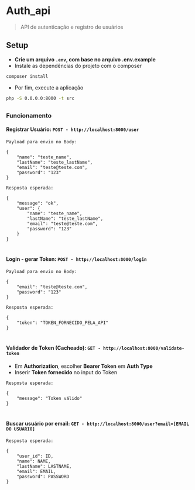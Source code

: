# Auth_api

> API de autenticação e registro de usuários

## Setup

- **Crie um arquivo `.env`, com base no arquivo .env.example**
- Instale as dependências do projeto com o composer

```sh
composer install
```

- Por fim, execute a aplicação

```sh
php -S 0.0.0.0:8000 -t src
```
  
##

### Funcionamento

#### Registrar Usuário: `POST - http://localhost:8000/user`
```
Payload para envio no Body:

{
    "name": "teste_name",
    "lastName": "teste_lastName",
    "email": "teste@teste.com",
    "password": "123"
} 
```
```
Resposta esperada:

{
    "message": "ok",
    "user": {
        "name": "teste_name",
        "lastName": "teste_lastName",
        "email": "teste@teste.com",
        "password": "123"
    }
}
```
#
#### Login - gerar Token: `POST - http://localhost:8000/login`
```
Payload para envio no Body:

{
    "email": "teste@teste.com",
    "password": "123"
}
```
```
Resposta esperada:

{
    "token": "TOKEN_FORNECIDO_PELA_API"
}
```

#
#### Validador de Token (Cacheado): `GET - http://localhost:8000/validate-token`

- Em **Authorization**, escolher **Bearer Token** em **Auth Type**
- Inserir **Token fornecido** no input do Token 

```
Resposta esperada:

{
    "message": "Token válido"
}
```

#
#### Buscar usuário por email: `GET - http://localhost:8000/user?email=[EMAIL DO USUARIO]`
```
Resposta esperada:

{
    "user_id": ID,
    "name": NAME,
    "lastName": LASTNAME,
    "email": EMAIL,
    "password": PASSWORD
}
```
